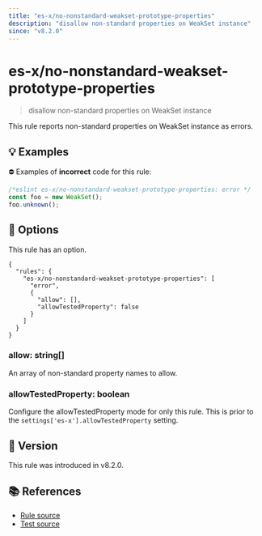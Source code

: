 ```yaml
---
title: "es-x/no-nonstandard-weakset-prototype-properties"
description: "disallow non-standard properties on WeakSet instance"
since: "v8.2.0"
---
```


# es-x/no-nonstandard-weakset-prototype-properties
> disallow non-standard properties on WeakSet instance

This rule reports non-standard properties on WeakSet instance as errors.

## 💡 Examples

⛔ Examples of **incorrect** code for this rule:

<eslint-playground type="bad">

```js
/*eslint es-x/no-nonstandard-weakset-prototype-properties: error */
const foo = new WeakSet();
foo.unknown();
```

</eslint-playground>

## 🔧 Options

This rule has an option.

```jsonc
{
  "rules": {
    "es-x/no-nonstandard-weakset-prototype-properties": [
      "error",
      {
        "allow": [],
        "allowTestedProperty": false
      }
    ]
  }
}
```

### allow: string[]

An array of non-standard property names to allow.

### allowTestedProperty: boolean

Configure the allowTestedProperty mode for only this rule.
This is prior to the `settings['es-x'].allowTestedProperty` setting.

## 🚀 Version

This rule was introduced in v8.2.0.

## 📚 References

- [Rule source](https://github.com/eslint-community/eslint-plugin-es-x/blob/master/lib/rules/no-nonstandard-weakset-prototype-properties.js)
- [Test source](https://github.com/eslint-community/eslint-plugin-es-x/blob/master/tests/lib/rules/no-nonstandard-weakset-prototype-properties.js)
